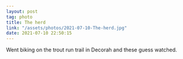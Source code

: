```yaml
---
layout: post
tag: photo
title: The herd
link: "/assets/photos/2021-07-10-The-herd.jpg"
date: 2021-07-10 22:50:15
---
```

Went biking on the trout run trail in Decorah and these guess watched. 